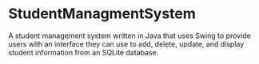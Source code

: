 # StudentManagmentSystem
A student management system written in Java that uses Swing to provide users with an interface they can use to add, delete, update, and display student information from an SQLite database.
